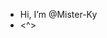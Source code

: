 -  Hi, I’m @Mister-Ky
-  <^>

<!---
Mister-Ky/Mister-Ky is a  special  repository because its `README.md` (this file) appears on your GitHub profile.
You can click the Preview link to take a look at your changes.
--->
